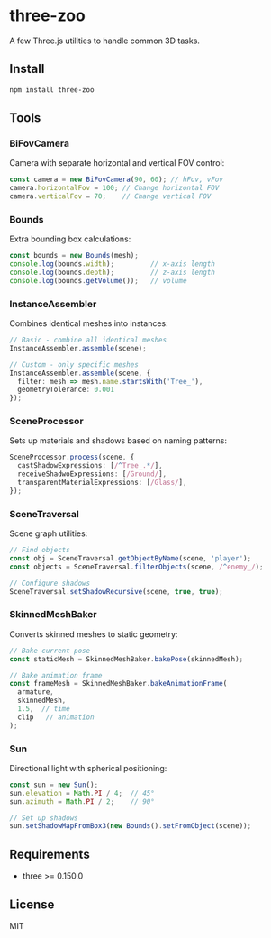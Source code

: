 # three-zoo

A few Three.js utilities to handle common 3D tasks.

## Install

```bash
npm install three-zoo
```

## Tools

### BiFovCamera

Camera with separate horizontal and vertical FOV control:

```typescript
const camera = new BiFovCamera(90, 60); // hFov, vFov
camera.horizontalFov = 100; // Change horizontal FOV
camera.verticalFov = 70;    // Change vertical FOV
```

### Bounds

Extra bounding box calculations:

```typescript
const bounds = new Bounds(mesh);
console.log(bounds.width);         // x-axis length
console.log(bounds.depth);         // z-axis length
console.log(bounds.getVolume());   // volume
```

### InstanceAssembler

Combines identical meshes into instances:

```typescript
// Basic - combine all identical meshes
InstanceAssembler.assemble(scene);

// Custom - only specific meshes
InstanceAssembler.assemble(scene, {
  filter: mesh => mesh.name.startsWith('Tree_'),
  geometryTolerance: 0.001
});
```

### SceneProcessor

Sets up materials and shadows based on naming patterns:

```typescript
SceneProcessor.process(scene, {
  castShadowExpressions: [/^Tree_.*/],
  receiveShadwoExpressions: [/Ground/],
  transparentMaterialExpressions: [/Glass/],
});
```

### SceneTraversal

Scene graph utilities:

```typescript
// Find objects
const obj = SceneTraversal.getObjectByName(scene, 'player');
const objects = SceneTraversal.filterObjects(scene, /^enemy_/);

// Configure shadows
SceneTraversal.setShadowRecursive(scene, true, true);
```

### SkinnedMeshBaker

Converts skinned meshes to static geometry:

```typescript
// Bake current pose
const staticMesh = SkinnedMeshBaker.bakePose(skinnedMesh);

// Bake animation frame
const frameMesh = SkinnedMeshBaker.bakeAnimationFrame(
  armature,
  skinnedMesh,
  1.5,  // time
  clip   // animation
);
```

### Sun

Directional light with spherical positioning:

```typescript
const sun = new Sun();
sun.elevation = Math.PI / 4;  // 45°
sun.azimuth = Math.PI / 2;    // 90°

// Set up shadows
sun.setShadowMapFromBox3(new Bounds().setFromObject(scene));
```

## Requirements

- three >= 0.150.0

## License

MIT
